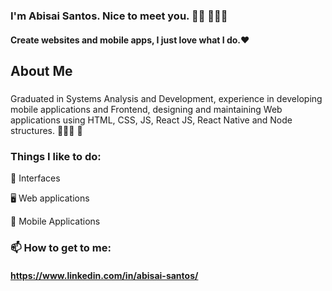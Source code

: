 ### I'm Abisai Santos. Nice to meet you. 👋🏾  🧑🏿‍💻

#### Create websites and mobile apps, I just love what I do.❤️

## About Me

###
Graduated in Systems Analysis and Development, experience in developing mobile applications and Frontend, designing and maintaining Web applications using HTML, CSS, JS, React JS, React Native and Node structures. 🧑🏿‍💻 📱

### Things I like to do:

🎨 Interfaces

🖥 Web applications

📱 Mobile Applications

### 📫 How to get to me: 

#### https://www.linkedin.com/in/abisai-santos/
<!--
**AbisaiSan/AbisaiSan** is a ✨ _special_ ✨ repository because its `README.md` (this file) appears on your GitHub profile.

### 📫 How to get to me: https://www.linkedin.com/in/abisai-santos/ e https://abisaisan.github.io/abisaisantos.github.io/

